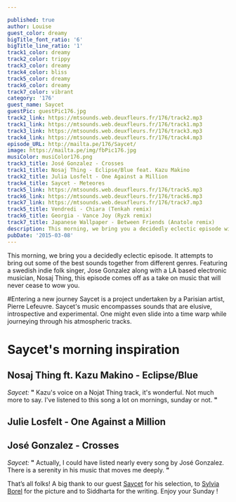 ```yaml
---

published: true
author: Louise
guest_color: dreamy
bigTitle_font_ratio: '6'
bigTitle_line_ratio: '1'
track1_color: dreamy
track2_color: trippy
track3_color: dreamy
track4_color: bliss
track5_color: dreamy
track6_color: dreamy
track7_color: vibrant
category: '176'
guest_name: Saycet
guestPic: guestPic176.jpg
track2_link: https://mtsounds.web.deuxfleurs.fr/176/track2.mp3
track1_link: https://mtsounds.web.deuxfleurs.fr/176/track1.mp3
track3_link: https://mtsounds.web.deuxfleurs.fr/176/track3.mp3
track4_link: https://mtsounds.web.deuxfleurs.fr/176/track4.mp3
episode_URL: http://mailta.pe/176/Saycet/
image: https://mailta.pe/img/fbPic176.jpg
musiColor: musiColor176.png
track3_title: José Gonzalez - Crosses
track1_title: Nosaj Thing - Eclipse/Blue feat. Kazu Makino
track2_title: Julia Losfelt - One Against a Million
track4_title: Saycet - Meteores
track5_link: https://mtsounds.web.deuxfleurs.fr/176/track5.mp3
track6_link: https://mtsounds.web.deuxfleurs.fr/176/track6.mp3
track7_link: https://mtsounds.web.deuxfleurs.fr/176/track7.mp3
track5_title: Vendredi - Chiara (Tenkah remix)
track6_title: Georgia - Vance Joy (Ryzk remix)
track7_title: Japanese Wallpaper - Between Friends (Anatole remix)
description: This morning, we bring you a decidedly eclectic episode with our guest Saycet. It attempts to bring out some of the best sounds together from different genres.
pubDate: '2015-03-08'
---
```


This morning, we bring you a decidedly eclectic episode. It attempts to bring out some of the best sounds together from different genres. Featuring a swedish indie folk singer, Jose Gonzalez along with a LA based electronic musician, Nosaj Thing, this episode comes off as a take on music that will never cease to wow you.

#Entering a new journey
Saycet is a project undertaken by a Parisian artist, Pierre Lefeuvre. Saycet's music encompasses sounds that are elusive, introspective and experimental. One might even slide into a time warp while journeying through his atmospheric tracks. 

# Saycet's morning inspiration

## Nosaj Thing ft. Kazu Makino - Eclipse/Blue
_Saycet:_ **"** Kazu's voice on a Nojat Thing track, it's wonderful. Not much more to say. I've listened to this song a lot on mornings, sunday or not. **"** 
 
## Julie Losfelt - One Against a Million

 
## José Gonzalez - Crosses
_Saycet:_ **"** Actually, I could have listed nearly every song by José Gonzalez. There is a serenity in his music that moves me deeply. **"**  


That’s all folks! A big thank to our guest [Saycet](https://www.facebook.com/saycet?fref=ts "Saycet's Facebook") for his selection, to [Sylvia Borel](http://www.sylviaborel.com/2/ "Sylvia Borel's website") for the picture and to Siddharta for the writing. 
Enjoy your Sunday !
